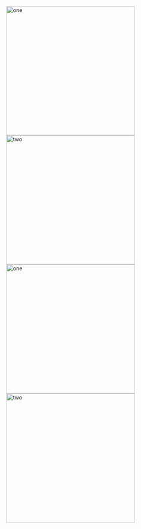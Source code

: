 <img width="344" alt="one" src="https://user-images.githubusercontent.com/49156359/148279403-d1caef8a-1a54-4076-a532-7cb30d94da56.png">
<img width="344" alt="two" src="https://user-images.githubusercontent.com/49156359/148279407-dad0cedd-2ebb-47a8-90b7-08bd354543aa.png">
<img width="344" alt="one" src="https://user-images.githubusercontent.com/49156359/148344863-c52fc610-0a29-4ec9-b9ff-42760b66f27c.png">
<img width="344" alt="two" src="https://user-images.githubusercontent.com/49156359/148533813-1d8fb8ef-6531-4c53-8237-c4935554b036.png">
